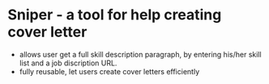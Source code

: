 # Sniper - a tool for help creating cover letter 
* allows user get a full skill description paragraph, by entering his/her skill list and a job discription URL.
* fully reusable, let users create cover letters efficiently
